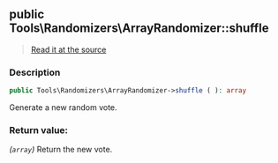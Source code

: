 ## public Tools\Randomizers\ArrayRandomizer::shuffle

> [Read it at the source](https://github.com/julien-boudry/Condorcet/blob/master/src/Tools/Randomizers/ArrayRandomizer.php#L90)

### Description    

```php
public Tools\Randomizers\ArrayRandomizer->shuffle ( ): array
```

Generate a new random vote.
    

### Return value:   

*(`array`)* Return the new vote.

